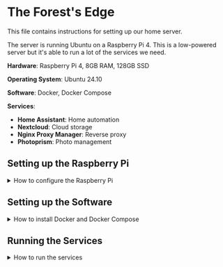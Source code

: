 # The Forest's Edge

This file contains instructions for setting up our home server.

The server is running Ubuntu on a Raspberry Pi 4. This is a low-powered server but it's able to run a lot of the services we need.

**Hardware**: Raspberry Pi 4, 8GB RAM, 128GB SSD

**Operating System**: Ubuntu 24.10

**Software**: Docker, Docker Compose

**Services**:
- **Home Assistant**: Home automation
- **Nextcloud**: Cloud storage
- **Nginx Proxy Manager**: Reverse proxy
- **Photoprism**: Photo management

## Setting up the Raspberry Pi

<details>
  <summary>How to configure the Raspberry Pi</summary>

### Installing the OS

Software can be installed on the Raspberry Pi using the Raspberry Pi Imager tool. Our server has been installed with Ubuntu Server.

After clicking the Next button in the Raspberry Pi Imager tool, you can configure some settings that we will need later.

1. Set the hostname to `server.local`.
2. Set the username to `admin`.
3. Set the password to something you will remember.
4. Set the SSID and password for the WIFI network.

After clicking the Next button, the Raspberry Pi Imager tool will write the settings to the SD card and then boot the Raspberry Pi.

Setting the WIFI details is optional. If you don't set the WIFI details, you can connect the Raspberry Pi to the router using an ethernet cable.

### Powering on the Raspberry Pi

When the device starts up, it will connect to the WIFI network and then boot the operating system: Ubuntu.

If you connect a HDMI-to-Mini HDMI cable to the Raspberry Pi, you can see the login screen.
Now, you can boot the Raspberry Pi and connect to it using SSH.

### Connecting to the Raspberry Pi

Once the Raspberry Pi is booted, you can connect to it using SSH.

```bash
ssh admin@server.local.
```

</details>

## Setting up the Software

<details>
  <summary>How to install Docker and Docker Compose</summary>

### Docker

Run the following commands to install Docker and Docker Compose.

```bash
sudo apt update
sudo apt install -y ca-certificates curl gnupg lsb-release

# Add Docker's official GPG key
sudo mkdir -m 0755 -p /etc/apt/keyrings
curl -fsSL https://download.docker.com/linux/ubuntu/gpg | sudo gpg --dearmor -o /etc/apt/keyrings/docker.gpg

# Set up the Docker repository
echo "deb [arch=$(dpkg --print-architecture) signed-by=/etc/apt/keyrings/docker.gpg] https://download.docker.com/linux/ubuntu $(lsb_release -cs) stable" | sudo tee /etc/apt/sources.list.d/docker.list > /dev/null

# Install Docker Engine
sudo apt update
sudo apt install -y docker-ce docker-ce-cli containerd.io docker-buildx-plugin docker-compose-plugin
```

You can check the installation with `docker --version` and `docker compose --version`.

</details>

## Running the Services

<details>
  <summary>How to run the services</summary>

### Download the repository

This repository contains the Docker Compose files for the services we want to run on the server.

You can download the repository from GitHub.
```bash
git clone https://github.com/ericmclachlan/theforestsedge.git
```

Now, for each service, you can run the Docker Compose file.

For example, to start the Nextcloud service, you can run the following command.

```bash
cd theforestsedge/nextcloud
docker compose up -d
```

And if you ever need to stop a service, you can use the following command from the same directory.

```bash
docker compose down
```

</details>
